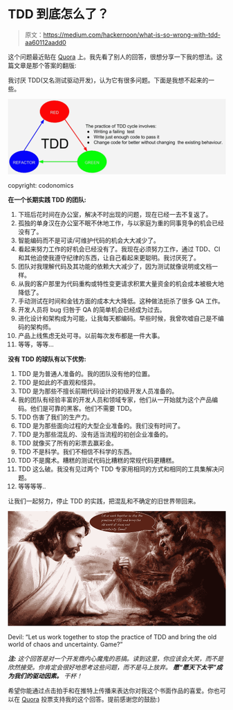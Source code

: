 # TDD 到底怎么了？

> 原文：<https://medium.com/hackernoon/what-is-so-wrong-with-tdd-aa60112aadd0>

这个问题最近贴在 [Quora](https://www.quora.com/What-is-so-wrong-with-TDD/answer/Karthik-Sirasanagandla?srid=iaOA) 上。我先看了别人的回答，很想分享一下我的想法。这篇文章是那个答案的翻版:

我讨厌 TDD(又名测试驱动开发)，认为它有很多问题。下面是我想不起来的一些。

![](img/b3c374cb73911fa42fcb87815a029ebb.png)

copyright: codonomics

**在一个长期实践 TDD 的团队:**

1.  下班后花时间在办公室，解决不时出现的问题，现在已经一去不复返了。
2.  孤独的单身汉在办公室不眠不休地工作，与以家庭为重的同事竞争的机会已经没有了。
3.  智能编码而不是可读/可维护代码的机会大大减少了。
4.  看起来努力工作的好机会已经没有了。我现在必须努力工作，通过 TDD、CI 和其他迫使我遵守纪律的东西，让自己看起来更聪明。我讨厌死了。
5.  团队对我理解代码及其功能的依赖大大减少了，因为测试就像说明或文档一样。
6.  从我的客户那里为代码重构或特性变更请求积累大量资金的机会成本被极大地降低了。
7.  手动测试在时间和金钱方面的成本大大降低。这种做法扼杀了很多 QA 工作。
8.  开发人员将 bug 归咎于 QA 的简单机会已经成为过去。
9.  进化设计和架构成为可能，让我每天都编码。早些时候，我曾吹嘘自己是不编码的架构师。
10.  产品上线焦虑无处可寻。以前每次发布都是一件大事。
11.  等等，等等…

**没有 TDD 的球队有以下优势:**

1.  TDD 是为普通人准备的。我的团队没有他的位置。
2.  TDD 是如此的不直观和怪异。
3.  TDD 是为那些不擅长前期代码设计的初级开发人员准备的。
4.  我的团队有经验丰富的开发人员和领域专家，他们从一开始就为这个产品编码。他们是可靠的黑客。他们不需要 TDD。
5.  TDD 伤害了我们的生产力。
6.  TDD 是为那些面向过程的大型企业准备的。我们没有时间了。
7.  TDD 是为那些混乱的、没有适当流程的初创企业准备的。
8.  TDD 就像买了所有的彩票去赢彩金。
9.  TDD 不是科学。我们不相信不科学的东西。
10.  TDD 不是魔术。糟糕的测试代码比糟糕的常规代码更糟糕。
11.  TDD 这么破。我没有见过两个 TDD 专家用相同的方式和相同的工具集解决问题。
12.  等等等等..

让我们一起努力，停止 TDD 的实践，把混乱和不确定的旧世界带回来。

![](img/7fbe32e1dc215aa7b654f052bd141ff7.png)

Devil: “Let us work together to stop the practice of TDD and bring the old world of chaos and uncertainty. Game?”

***注:*** *这个回答是对一个开发商内心魔鬼的恶搞。读到这里，你应该会大笑，而不是欣然接受。你肯定会很好地思考这些问题，而不是马上放弃。* ***愿“愿天下太平”成为我们的驱动因素。*** *干杯！*

希望你能通过点击拍手和在推特上传播来表达你对我这个书面作品的喜爱。你也可以在 [Quora](https://www.quora.com/What-is-so-wrong-with-TDD/answer/Karthik-Sirasanagandla?srid=iaOA) 投票支持我的这个回答。提前感谢您的鼓励:)